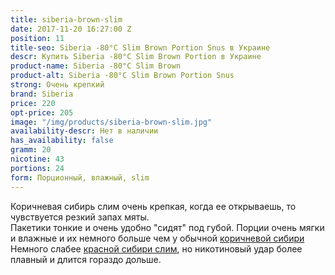 ```yaml
---
title: siberia-brown-slim
date: 2017-11-20 16:27:00 Z
position: 11
title-seo: Siberia -80°C Slim Brown Portion Snus в Украине
descr: Купить Siberia -80°C Slim Brown Portion в Украине
product-name: Siberia -80°C Slim Brown
product-alt: Siberia -80°C Slim Brown Portion Snus
strong: Очень крепкий
brand: Siberia
price: 220
opt-price: 205
image: "/img/products/siberia-brown-slim.jpg"
availability-descr: Нет в наличии
has_availability: false
gramm: 20
nicotine: 43
portions: 24
form: Порционный, влажный, slim
---
```


Коричневая сибирь слим очень крепкая, когда ее открываешь, то чувствуется резкий запах мяты.<br>
Пакетики тонкие и очень удобно "сидят" под губой. Порции очень мягки и влажные и их немного больше чем у обычной [коричневой сибири](/siberia-brown)<br>
Немного слабее [красной сибири слим](/siberia-white-dry-slim), но никотиновый удар более плавный и длится гораздо дольше.